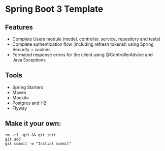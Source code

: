 # Spring Boot 3 Template

## Features

- Complete Users module (model, controller, service, repository and tests)
- Complete authentication flow (including refresh tokens!) using Spring Security + cookies
- Formated response errors for the client using @ControllerAdvice and Java Exceptions

## Tools
- Spring Starters 
- Maven
- Mockito
- Postgres and H2
- Flyway

## Make it your own:

```
rm -rf .git && git init
git add .
git commit -m "Initial commit"
```

